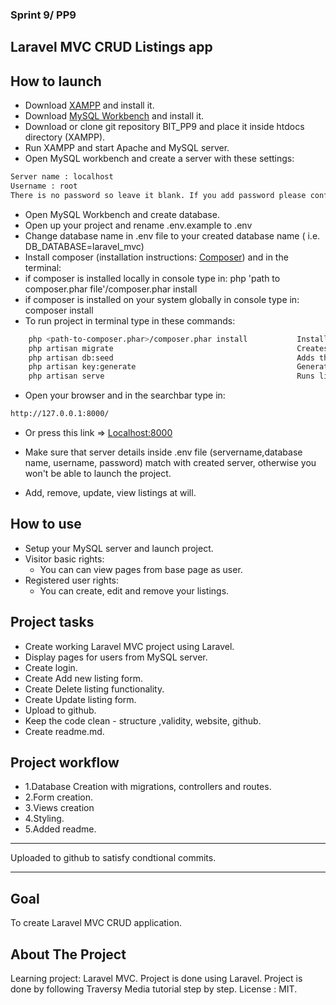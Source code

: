 ### Sprint 9/ PP9

## Laravel MVC CRUD Listings app

## How to launch

-   Download [XAMPP](https://www.apachefriends.org/index.html) and install it.
-   Download [MySQL Workbench](https://www.mysql.com/products/workbench/) and install it.
-   Download or clone git repository BIT_PP9 and place it inside htdocs directory (XAMPP).
-   Run XAMPP and start Apache and MySQL server.
-   Open MySQL workbench and create a server with these settings:

```sh
Server name : localhost
Username : root
There is no password so leave it blank. If you add password please config .env file accordingly.
```

-   Open MySQL Workbench and create database.
-   Open up your project and rename .env.example to .env
-   Change database name in .env file to your created database name ( i.e. DB_DATABASE=laravel_mvc)
-   Install composer (installation instructions: [Composer](https://getcomposer.org/download)) and in the terminal:
-   if composer is installed locally in console type in: php 'path to composer.phar file'/composer.phar install
-   if composer is installed on your system globally in console type in: composer install
-   To run project in terminal type in these commands:

```sh
    php <path-to-composer.phar>/composer.phar install           Installs dependencies
    php artisan migrate                                         Creates all the nessesary tables and columns.
    php artisan db:seed                                         Adds the dummy data.
    php artisan key:generate                                    Generates app key in .env file
    php artisan serve                                           Runs live server.
```

-   Open your browser and in the searchbar type in:

```sh
http://127.0.0.1:8000/
```

-   Or press this link => [Localhost:8000](http://127.0.0.1:8000/)

-   Make sure that server details inside .env file (servername,database name, username, password) match with created server, otherwise you won't be able to launch the project.
-   Add, remove, update, view listings at will.

## How to use

-   Setup your MySQL server and launch project.
-   Visitor basic rights:
    -   You can can view pages from base page as user.
-   Registered user rights:
    -   You can create, edit and remove your listings.

## Project tasks

-   Create working Laravel MVC project using Laravel.
-   Display pages for users from MySQL server.
-   Create login.
-   Create Add new listing form.
-   Create Delete listing functionality.
-   Create Update listing form.
-   Upload to github.
-   Keep the code clean - structure ,validity, website, github.
-   Create readme.md.

## Project workflow

-   1.Database Creation with migrations, controllers and routes.
-   2.Form creation.
-   3.Views creation
-   4.Styling.
-   5.Added readme.

---

Uploaded to github to satisfy condtional commits.

---

## Goal

To create Laravel MVC CRUD application.

## About The Project

Learning project: Laravel MVC.
Project is done using Laravel.
Project is done by following Traversy Media tutorial step by step.
License : MIT.
